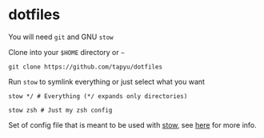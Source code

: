 # dotfiles

You will need `git` and GNU `stow`

Clone into your `$HOME` directory or `~`

```shell
git clone https://github.com/tapyu/dotfiles
```

Run `stow` to symlink everything or just select what you want

```shell
stow */ # Everything (*/ expands only directories)
```

```shell
stow zsh # Just my zsh config
```


Set of config file that is meant to be used with [stow](https://www.gnu.org/software/stow/), see [here](https://www.youtube.com/watch?v=90xMTKml9O0&ab_channel=chris%40machine) for more info. 
